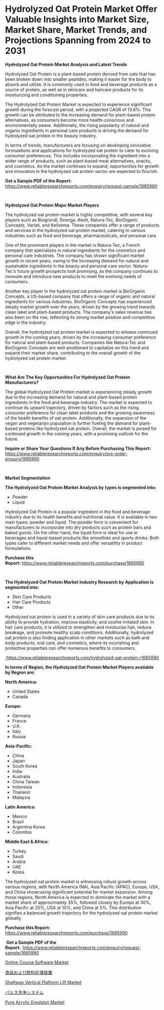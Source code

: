 <p><h1>Hydrolyzed Oat Protein Market Offer Valuable Insights into Market Size, Market Share, Market Trends, and Projections Spanning from 2024 to 2031</h1></p><p><strong>Hydrolyzed Oat Protein Market Analysis and Latest Trends</strong></p>
<p><p>Hydrolyzed Oat Protein is a plant-based protein derived from oats that has been broken down into smaller peptides, making it easier for the body to absorb and utilize. It is commonly used in food and beverage products as a source of protein, as well as in skincare and haircare products for its moisturizing and conditioning properties.</p><p>The Hydrolyzed Oat Protein Market is expected to experience significant growth during the forecast period, with a projected CAGR of 13.6%. This growth can be attributed to the increasing demand for plant-based protein alternatives, as consumers become more health-conscious and environmentally aware. Additionally, the rising popularity of natural and organic ingredients in personal care products is driving the demand for hydrolyzed oat protein in the beauty industry.</p><p>In terms of trends, manufacturers are focusing on developing innovative formulations and applications for hydrolyzed oat protein to cater to evolving consumer preferences. This includes incorporating the ingredient into a wider range of products, such as plant-based meat alternatives, snacks, and cosmetics. As the market continues to expand, opportunities for growth and innovation in the hydrolyzed oat protein sector are expected to flourish.</p></p>
<p><strong>Get a Sample PDF of the Report:&nbsp;</strong> <a href="https://www.reliableresearchreports.com/enquiry/request-sample/1685990">https://www.reliableresearchreports.com/enquiry/request-sample/1685990</a></p>
<p>&nbsp;</p>
<p><strong>Hydrolyzed Oat Protein Major Market Players</strong></p>
<p><p>The hydrolyzed oat protein market is highly competitive, with several key players such as Biogründl, Sinerga, Akott, Natura-Tec, BioOrganic Concepts, Variati, and Kelisema. These companies offer a range of products and services in the hydrolyzed oat protein market, catering to various industries such as food and beverage, pharmaceuticals, and personal care.</p><p>One of the prominent players in the market is Natura-Tec, a French company that specializes in natural ingredients for the cosmetics and personal care industries. The company has shown significant market growth in recent years, owing to the increasing demand for natural and sustainable ingredients in the beauty and personal care sector. Natura-Tec's future growth prospects look promising, as the company continues to innovate and introduce new products to meet the evolving needs of consumers.</p><p>Another key player in the hydrolyzed oat protein market is BioOrganic Concepts, a US-based company that offers a range of organic and natural ingredients for various industries. BioOrganic Concepts has experienced steady market growth over the years, driven by the growing trend towards clean label and plant-based products. The company's sales revenue has also been on the rise, reflecting its strong market position and competitive edge in the industry.</p><p>Overall, the hydrolyzed oat protein market is expected to witness continued growth in the coming years, driven by the increasing consumer preference for natural and plant-based products. Companies like Natura-Tec and BioOrganic Concepts are well-positioned to capitalize on this trend and expand their market share, contributing to the overall growth of the hydrolyzed oat protein market.</p></p>
<p>&nbsp;</p>
<p><strong>What Are The Key Opportunities For Hydrolyzed Oat Protein Manufacturers?</strong></p>
<p><p>The global Hydrolyzed Oat Protein market is experiencing steady growth due to the increasing demand for natural and plant-based protein ingredients in the food and beverage industry. The market is expected to continue its upward trajectory, driven by factors such as the rising consumer preference for clean label products and the growing awareness of the health benefits of oat protein. Additionally, the expansion of the vegan and vegetarian population is further fueling the demand for plant-based proteins like hydrolyzed oat protein. Overall, the market is poised for continued growth in the coming years, with a promising outlook for the future.</p></p>
<p><strong>Inquire or Share Your Questions If Any Before Purchasing This Report:</strong> <a href="https://www.reliableresearchreports.com/enquiry/pre-order-enquiry/1685990">https://www.reliableresearchreports.com/enquiry/pre-order-enquiry/1685990</a></p>
<p>&nbsp;</p>
<p><strong>Market Segmentation</strong></p>
<p><strong>The Hydrolyzed Oat Protein Market Analysis by types is segmented into:</strong></p>
<p><ul><li>Powder</li><li>Liquid</li></ul></p>
<p><p>Hydrolyzed Oat Protein is a popular ingredient in the food and beverage industry due to its health benefits and nutritional value. It is available in two main types: powder and liquid. The powder form is convenient for manufacturers to incorporate into dry products such as protein bars and baked goods. On the other hand, the liquid form is ideal for use in beverages and liquid-based products like smoothies and sports drinks. Both types cater to different market needs and offer versatility in product formulations.</p></p>
<p><strong>Purchase this Report:&nbsp;</strong><a href="https://www.reliableresearchreports.com/purchase/1685990">https://www.reliableresearchreports.com/purchase/1685990</a></p>
<p>&nbsp;</p>
<p><strong>The Hydrolyzed Oat Protein Market Industry Research by Application is segmented into:</strong></p>
<p><ul><li>Skin Care Products</li><li>Hair Care Products</li><li>Other</li></ul></p>
<p><p>Hydrolyzed oat protein is used in a variety of skin care products due to its ability to provide hydration, improve elasticity, and soothe irritated skin. In hair care products, it is utilized to strengthen and moisturize hair, reduce breakage, and promote healthy scalp conditions. Additionally, hydrolyzed oat protein is also finding application in other markets such as bath and body products, oral care, and cosmetics, where its nourishing and protective properties can offer numerous benefits to consumers.</p></p>
<p><a href="https://www.reliableresearchreports.com/hydrolyzed-oat-protein-r1685990">&nbsp;https://www.reliableresearchreports.com/hydrolyzed-oat-protein-r1685990</a></p>
<p><strong>In terms of Region, the Hydrolyzed Oat Protein Market Players available by Region are:</strong></p>
<p>
    <p> <strong> North America: </strong>
        <ul>
            <li>United States</li>
            <li>Canada</li>
        </ul>
        </p> 
    <p> <strong> Europe: </strong>
        <ul>
            <li>Germany</li>
            <li>France</li>
            <li>U.K.</li>
            <li>Italy</li>
            <li>Russia</li>
        </ul>
        </p> 
    <p> <strong> Asia-Pacific: </strong>
        <ul>
            <li>China</li>
            <li>Japan</li>
            <li>South Korea</li>
            <li>India</li>
            <li>Australia</li>
            <li>China Taiwan</li>
            <li>Indonesia</li>
            <li>Thailand</li>
            <li>Malaysia</li>
        </ul>
        </p> 
    <p> <strong> Latin America: </strong>
        <ul>
            <li>Mexico</li>
            <li>Brazil</li>
            <li>Argentina Korea</li>
            <li>Colombia</li>
        </ul>
        </p> 
    <p> <strong> Middle East & Africa: </strong>
        <ul>
            <li>Turkey</li>
            <li>Saudi</li>
            <li>Arabia</li>
            <li>UAE</li>
            <li>Korea</li>
        </ul>
    </p>
    </p>
<p><p>The hydrolyzed oat protein market is witnessing robust growth across various regions, with North America (NA), Asia Pacific (APAC), Europe, USA, and China showcasing significant potential for market expansion. Among these regions, North America is expected to dominate the market with a market share of approximately 35%, followed closely by Europe at 30%, Asia Pacific at 20%, USA at 10%, and China at 5%. This distribution signifies a balanced growth trajectory for the hydrolyzed oat protein market globally.</p></p>
<p><strong>Purchase this Report: </strong><a href="https://www.reliableresearchreports.com/purchase/1685990">https://www.reliableresearchreports.com/purchase/1685990</a></p>
<p>&nbsp;<strong>Get a Sample PDF of the Report:&nbsp;&nbsp;</strong><a href="https://www.reliableresearchreports.com/enquiry/request-sample/1685990">https://www.reliableresearchreports.com/enquiry/request-sample/1685990</a></p>
<p><strong></strong></p>
<p><p><a href="https://www.linkedin.com/pulse/online-course-software-market-analysis-its-cagr-segmentation-fibkc">Online Course Software Market</a></p><p><a href="https://github.com/cbigkbh02719/Market-Research-Report-List-2/blob/main/634640754772.md">食品および飲料処理装置</a></p><p><a href="https://github.com/Sinjinluong3e0awx2m195k76/Market-Research-Report-List-2/blob/main/shaftway-vertical-platform-lift-market.md">Shaftway Vertical Platform Lift Market</a></p><p><a href="https://github.com/ReganWisoky2023/Market-Research-Report-List-1/blob/main/392545754773.md">パルス洗浄システム</a></p><p><a href="https://github.com/shotows/Market-Research-Report-List-2/blob/main/pure-acrylic-emulsion-market.md">Pure Acrylic Emulsion Market</a></p></p>